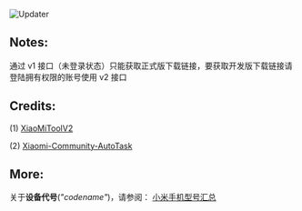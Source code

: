 ![Updater](https://socialify.git.ci/YuKongA/Updater/image?description=1&descriptionEditable=%E4%B8%80%E4%B8%AA%E7%AE%80%E5%8D%95%E7%9A%84%20HyperOS%2FMIUI%20%E6%9B%B4%E6%96%B0%E9%93%BE%E6%8E%A5%E8%8E%B7%E5%8F%96%E8%BD%AF%E4%BB%B6&language=1&name=1&owner=1&theme=Auto)

## Notes:

通过 v1 接口（未登录状态）只能获取正式版下载链接，要获取开发版下载链接请登陆拥有权限的账号使用 v2 接口


## Credits:

(1) [XiaoMiToolV2](https://github.com/francescotescari/XiaoMiToolV2)

(2) [Xiaomi-Community-AutoTask](https://github.com/CMDQ8575/Xiaomi-Community-AutoTask)

## More:

关于**设备代号**(_"codename"_)，请参阅：
[小米手机型号汇总](https://github.com/KHwang9883/MobileModels/blob/master/brands/xiaomi.md)